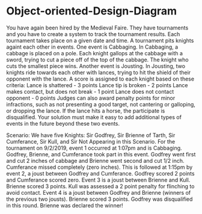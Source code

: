 # Object-oriented-Design-Diagram

You have again been hired by the Medieval Faire. They have tournaments and you have to create a system to track the tournament results. Each tournament takes place on a given date and time. A tournament pits knights againt each other in events. One event is Cabbaging. In Cabbaging, a cabbage is placed on a pole. Each knight gallops at the cabbage with a sword, trying to cut a piece off of the top of the cabbage. The knight who cuts the smallest piece wins. Another event is Jousting. In Jousting, two knights ride towards each other with lances, trying to hit the shield of their opponent with the lance. A score is assigned to each knight based on these criteria:
Lance is shattered - 3 points
Lance tip is broken - 2 points
Lance makes contact, but does not break - 1 point
Lance does not contact opponent - 0 points
Judges can also award penalty points for minor infractions, such as not presenting a good target, not cantering or galloping, or dropping the lance. If the lance hits a horse, the participate is disqualified.
Your solution must make it easy to add additional types of events in the future beyond these two events.


Scenario: We have five Knights: Sir Godfrey, Sir Brienne of Tarth, Sir Cumferance, Sir Kull, and Sir Not Appearing in this Scenario. For the tournament on 9/2/2019, event 1 occurred at 1:07pm and is Cabbaging. Godfrey, Brienne, and Cumferance took part in this event. Godfrey went first and cut 2 inches of cabbage and Brienne went second and cut 1/2 inch. Cumferance missed completely (zero inches).
This is followed at 1:15pm by event 2, a joust between Godfrey and Cumferance. Godfrey scored 2 points and Cumferance scored zero. Event 3 is a joust between Brienne and Kull. Brienne scored 3 points. Kull was assessed a 2 point penalty for flinching to avoid contact. Event 4 is a joust between Godfrey and Brienne (winners of the previous two jousts). Brienne scored 3 points. Godfrey was disqualified in this round. Brienne was declared the winner!

